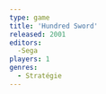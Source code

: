 ```yaml
---
type: game
title: 'Hundred Sword'
released: 2001
editors: 
  -Sega
players: 1
genres:
  - Stratégie
---
```

